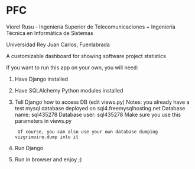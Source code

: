 PFC
===

Viorel Rusu - Ingeniería Superior de Telecomunicaciones + Ingeniería Técnica en Informática de Sistemas

Universidad Rey Juan Carlos, Fuenlabrada

A customizable dashboard for showing software project statistics


If you want to run this app on your own, you will need:

1. Have Django installed
2. Have SQLAlchemy Python modules installed
3. Tell Django how to access DB (edit views.py)
  Notes: you already have a test mysql database deployed on 
        sql4.freemysqlhosting.net
        Database name: sql435278
        Database user: sql435278
        Make sure you use this parameters in views.py

        Of course, you can also use your own database dumping vizgrimoire.dump into it

4. Run Django
5. Run in browser and enjoy ;)
